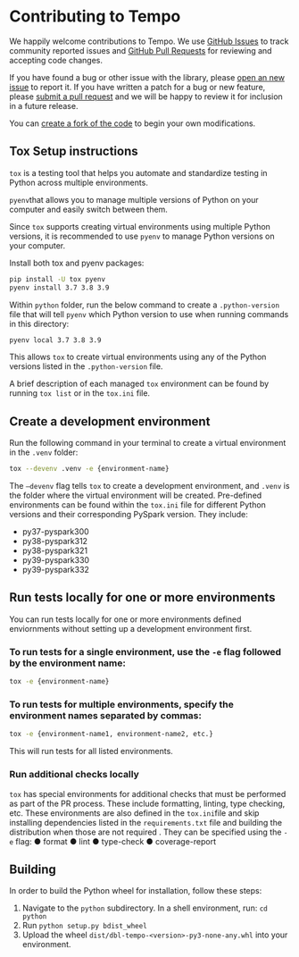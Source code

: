 # Contributing to Tempo
We happily welcome contributions to Tempo. 
We use [GitHub Issues](https://github.com/databrickslabs/tempo/issues) to track community reported issues 
and [GitHub Pull Requests](https://github.com/databrickslabs/tempo/pulls) for reviewing and accepting code changes.

If you have found a bug or other issue with the library, please [open an new issue](https://github.com/databrickslabs/tempo/issues/new) to report it.
If you have written a patch for a bug or new feature, please [submit a pull request](https://github.com/databrickslabs/tempo/compare) and we will be happy to review it for inclusion in a future release.

You can [create a fork of the code](https://github.com/databrickslabs/tempo/fork) to begin your own modifications. 

## Tox Setup instructions

`tox` is a testing tool that helps you automate and standardize testing in Python across multiple environments.

`pyenv`that allows you to manage multiple versions of Python on your computer and easily switch between them.

Since `tox` supports creating virtual environments using multiple Python versions, it is recommended to use `pyenv` to manage Python versions on your computer.

Install both tox and pyenv packages:
```bash
pip install -U tox pyenv
pyenv install 3.7 3.8 3.9
```

Within `python` folder, run the below command to create a `.python-version` file that will tell `pyenv` which Python version to use when running commands in this directory:
```bash
pyenv local 3.7 3.8 3.9
```

This allows `tox` to create virtual environments using any of the Python versions listed in the `.python-version` file.

A brief description of each managed `tox` environment can be found by running `tox list` or in the `tox.ini` file.

## Create a development environment
Run the following command in your terminal to create a virtual environment in the `.venv` folder:
```bash
tox --devenv .venv -e {environment-name}
```
The `—devenv` flag tells `tox` to create a development environment, and `.venv` is the folder where the virtual environment will be created.
Pre-defined environments can be found within the `tox.ini` file for different Python versions and their corresponding PySpark version. They include:
- py37-pyspark300
- py38-pyspark312
- py38-pyspark321
- py39-pyspark330
- py39-pyspark332

## Run tests locally for one or more environments
You can run tests locally for one or more environments defined enviornments without setting up a development environment first.

### To run tests for a single environment, use the `-e` flag followed by the environment name:
```bash
tox -e {environment-name}
```

### To run tests for multiple environments, specify the environment names separated by commas:
```bash
tox -e {environment-name1, environment-name2, etc.}
```
This will run tests for all listed environments.

### Run additional checks locally
`tox` has special environments for additional checks that must be performed as part of the PR process. These include formatting, linting, type checking, etc.
These environments are also defined in the `tox.ini`file and skip installing dependencies listed in the `requirements.txt` file and building the distribution when those are not required . They can be specified using the `-e` flag:
	●	format
	●	lint
	●	type-check
	●	coverage-report

## Building
In order to build the Python wheel for installation, follow these steps: 

1. Navigate to the `python` subdirectory. In a shell environment, run: `cd python`
2. Run `python setup.py bdist_wheel`
3. Upload the wheel `dist/dbl-tempo-<version>-py3-none-any.whl` into your environment.